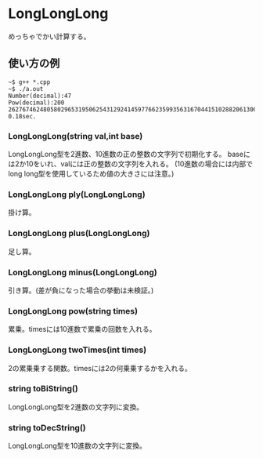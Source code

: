 # LongLongLong
めっちゃでかい計算する。  
## 使い方の例
```
~$ g++ *.cpp
~$ ./a.out
Number(decimal):47
Pow(decimal):200
26276746248058029653195062543129241459776623599356316704415102882061300448681424404847986996096365206815681096496216030097368319180733042317571923927029564217440089767464660502082082343958954759710975698452264507212880027185746469395879234762400523717778375299952423104962244062864774718828864821063729460139712904807268093590692624001
0.18sec.
```
### LongLongLong(string val,int base)  
LongLongLong型を2進数、10進数の正の整数の文字列で初期化する。
baseには2か10をいれ、valには正の整数の文字列を入れる。
(10進数の場合には内部でlong long型を使用しているため値の大きさには注意。)
### LongLongLong ply(LongLongLong)
掛け算。
### LongLongLong plus(LongLongLong)
足し算。
### LongLongLong minus(LongLongLong)
引き算。(差が負になった場合の挙動は未検証。)
### LongLongLong pow(string times)
累乗。timesには10進数で累乗の回数を入れる。
### LongLongLong twoTimes(int times)
2の累乗乗する関数。timesには2の何乗乗するかを入れる。
### string toBiString()
LongLongLong型を2進数の文字列に変換。
### string toDecString()
LongLongLong型を10進数の文字列に変換。

